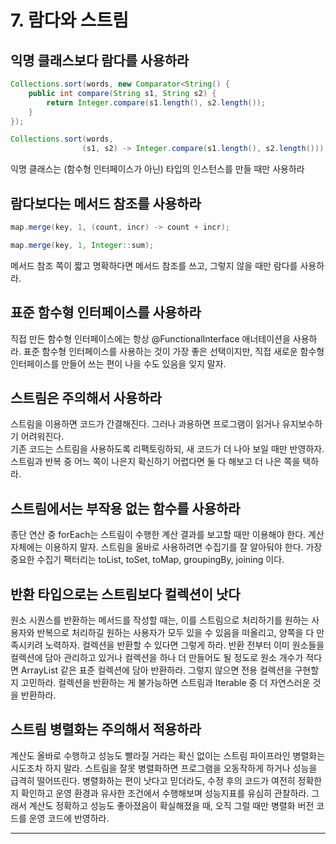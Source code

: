 # 7. 람다와 스트림

## 익명 클래스보다 람다를 사용하라

```java
Collections.sort(words, new Comparator<String() {
    public int compare(String s1, String s2) {
        return Integer.compare(s1.length(), s2.length());
    }
});

Collections.sort(words,
                (s1, s2) -> Integer.compare(s1.length(), s2.length()));
```

익명 클래스는 (함수형 인터페이스가 아닌) 타입의 인스턴스를 만들 때만 사용하라  

## 람다보다는 메서드 참조를 사용하라

```java
map.merge(key, 1, (count, incr) -> count + incr);

map.merge(key, 1, Integer::sum);
```

메서드 참조 쪽이 짧고 명확하다면 메서드 참조를 쓰고, 그렇지 않을 때만 람다를 사용하라.  

## 표준 함수형 인터페이스를 사용하라

직접 만든 함수형 인터페이스에는 항상 @FunctionalInterface 애너테이션을 사용하라. 표준 함수형 인터페이스를 사용하는 것이 가장 좋은 선택이지만, 직접 새로운 함수형 인터페이스를 만들어 쓰는 편이 나을 수도 있음을 잊지 말자.  

## 스트림은 주의해서 사용하라

스트림을 이용하면 코드가 간결해진다. 그러나 과용하면 프로그램이 읽거나 유지보수하기 어려워진다.  
기존 코드는 스트림을 사용하도록 리팩토링하되, 새 코드가 더 나아 보일 때만 반영하자. 스트림과 반복 중 어느 쪽이 나은지 확신하기 어렵다면 둘 다 해보고 더 나은 쪽을 택하라.  

## 스트림에서는 부작용 없는 함수를 사용하라

종단 연산 중 forEach는 스트림이 수행한 계산 결과를 보고할 때만 이용해야 한다. 계산 자체에는 이용하지 말자. 스트림을 올바로 사용하려면 수집기를 잘 알아둬야 한다. 가장 중요한 수집기 팩터리는 toList, toSet, toMap, groupingBy, joining 이다.  

## 반환 타입으로는 스트림보다 컬렉션이 낫다

원소 시퀀스를 반환하는 메서드를 작성할 때는, 이를 스트림으로 처리하기를 원하는 사용자와 반복으로 처리하길 원하는 사용자가 모두 있을 수 있음을 떠올리고, 양쪽을 다 만족시키려 노력하자. 컬렉션을 반환할 수 있다면 그렇게 하라. 반환 전부터 이미 원소들을 컬렉션에 담아 관리하고 있거나 컬렉션을 하나 더 만들어도 될 정도로 원소 개수가 적다면 ArrayList 같은 표준 컬렉션에 담아 반환하라. 그렇지 않으면 전용 컬렉션을 구현할지 고민하라. 컬렉션을 반환하는 게 불가능하면 스트림과 Iterable 중 더 자연스러운 것을 반환하라.  

## 스트림 병렬화는 주의해서 적용하라

계산도 올바로 수행하고 성능도 빨라질 거라는 확신 없이는 스트림 파이프라인 병렬화는 시도조차 하지 말라. 스트림을 잘못 병렬화하면 프로그램을 오동작하게 하거나 성능을 급격히 떨어뜨린다. 병렬화하는 편이 낫다고 믿더라도, 수정 후의 코드가 여전히 정확한지 확인하고 운영 환경과 유사한 조건에서 수행해보며 성능지표를 유심히 관찰하라. 그래서 계산도 정확하고 성능도 좋아졌음이 확실해졌을 때, 오직 그럴 때만 병렬화 버전 코드를 운영 코드에 반영하라.  

***